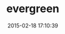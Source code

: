 ---
layout: post
title:  "evergreen"
repo:   "jnicklas/evergreen"
date:   2015-02-18 17:10:39
gemurl: http://github.com/jnicklas/evergreen
---